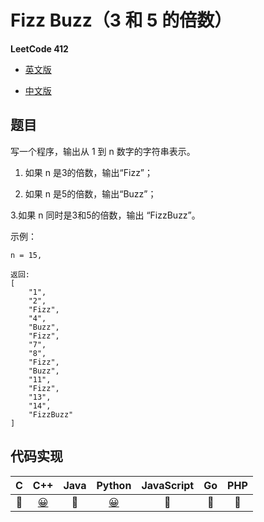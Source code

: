 # Fizz Buzz（3 和 5 的倍数）
**LeetCode 412**

- [英文版](https://leetcode.com/problems/fizz-buzz/)

- [中文版](https://leetcode-cn.com/problems/fizz-buzz/)

## 题目
写一个程序，输出从 1 到 n 数字的字符串表示。

1. 如果 n 是3的倍数，输出“Fizz”；

2. 如果 n 是5的倍数，输出“Buzz”；

3.如果 n 同时是3和5的倍数，输出 “FizzBuzz”。

示例：
```
n = 15,

返回:
[
    "1",
    "2",
    "Fizz",
    "4",
    "Buzz",
    "Fizz",
    "7",
    "8",
    "Fizz",
    "Buzz",
    "11",
    "Fizz",
    "13",
    "14",
    "FizzBuzz"
]
```

## 代码实现
| C | C++ | Java | Python | JavaScript | Go | PHP |
| :--: | :--: | :--: | :--: | :--: | :--: | :--: |
| 🤔 | [😀](./FizzBuzz.cpp) | 🤔 | [😀](./FizzBuzz.py) | 🤔 | 🤔 | 🤔 |
